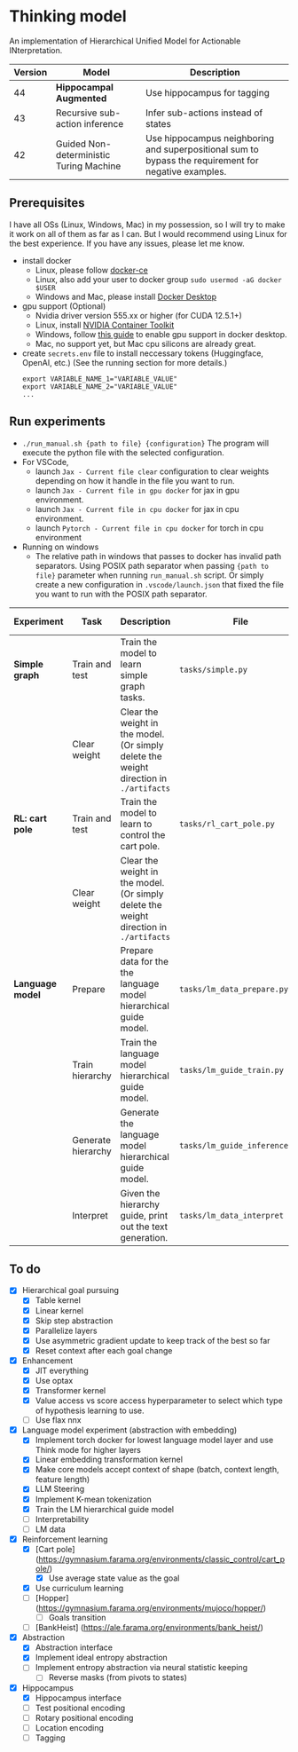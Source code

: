 # Thinking model

An implementation of Hierarchical Unified Model for Actionable INterpretation.

| Version | Model                                   | Description                                                                                          |
| ------- | --------------------------------------- | ---------------------------------------------------------------------------------------------------- |
| 44      | **Hippocampal Augmented**               | Use hippocampus for tagging                                                                          |
| 43      | Recursive sub-action inference          | Infer sub-actions instead of states                                                                  |
| 42      | Guided Non-deterministic Turing Machine | Use hippocampus neighboring and superpositional sum to bypass the requirement for negative examples. |

## Prerequisites

I have all OSs (Linux, Windows, Mac) in my possession, so I will try to make it work on all of them as far as I can.
But I would recommend using Linux for the best experience.
If you have any issues, please let me know.

-   install docker
    -   Linux, please follow [docker-ce](https://www.linode.com/docs/guides/installing-and-using-docker-on-ubuntu-and-debian/)
    -   Linux, also add your user to docker group `sudo usermod -aG docker $USER`
    -   Windows and Mac, please install [Docker Desktop](https://www.docker.com/products/docker-desktop)
-   gpu support (Optional)
    -   Nvidia driver version 555.xx or higher (for CUDA 12.5.1+)
    -   Linux, install [NVIDIA Container Toolkit](https://docs.nvidia.com/datacenter/cloud-native/container-toolkit/latest/install-guide.html)
    -   Windows, follow [this guide](https://docs.docker.com/desktop/gpu/) to enable gpu support in docker desktop.
    -   Mac, no support yet, but Mac cpu silicons are already great.
-   create `secrets.env` file to install neccessary tokens (Huggingface, OpenAI, etc.) (See the running section for more details.)
    ```
    export VARIABLE_NAME_1="VARIABLE_VALUE"
    export VARIABLE_NAME_2="VARIABLE_VALUE"
    ...
    ```

## Run experiments

-   `./run_manual.sh {path to file} {configuration}` The program will execute the python file with the selected configuration.
-   For VSCode,
    -   launch `Jax - Current file clear` configuration to clear weights depending on how it handle in the file you want to run.
    -   launch `Jax - Current file in gpu docker` for jax in gpu environment.
    -   launch `Jax - Current file in cpu docker` for jax in cpu environment.
    -   launch `Pytorch - Current file in cpu docker` for torch in cpu environment
-   Running on windows
    -   The relative path in windows that passes to docker has invalid path separators. Using POSIX path separator when passing `{path to file}` parameter when running `run_manual.sh` script. Or simply create a new configuration in `.vscode/launch.json` that fixed the file you want to run with the POSIX path separator.

| Experiment         | Task               | Description                                                                            | File                          | Valid configs        | Required env vars            |
| ------------------ | ------------------ | -------------------------------------------------------------------------------------- | ----------------------------- | -------------------- | ---------------------------- |
| **Simple graph**   | Train and test     | Train the model to learn simple graph tasks.                                           | `tasks/simple.py`             | `jax-gpu`, `jax-cpu` | -                            |
|                    | Clear weight       | Clear the weight in the model. (Or simply delete the weight direction in `./artifacts` |                               | `jax-gpu`, `jax-cpu` | -                            |
| **RL: cart pole**  | Train and test     | Train the model to learn to control the cart pole.                                     | `tasks/rl_cart_pole.py`       | `jax-gpu`, `jax-cpu` | -                            |
|                    | Clear weight       | Clear the weight in the model. (Or simply delete the weight direction in `./artifacts` |                               | `jax-gpu`, `jax-cpu` | -                            |
| **Language model** | Prepare            | Prepare data for the the language model hierarchical guide model.                      | `tasks/lm_data_prepare.py`    | `torch-cpu`          | `HF_TOKEN`, `OPENAI_API_KEY` |
|                    | Train hierarchy    | Train the language model hierarchical guide model.                                     | `tasks/lm_guide_train.py`     | `jax-gpu`, `jax-cpu` | -                            |
|                    | Generate hierarchy | Generate the language model hierarchical guide model.                                  | `tasks/lm_guide_inference.py` | `jax-gpu`, `jax-cpu` | -                            |
|                    | Interpret          | Given the hierarchy guide, print out the text generation.                              | `tasks/lm_data_interpret`     | `torch-cpu`          | `HF_TOKEN`                   |

## To do

-   [x] Hierarchical goal pursuing
    -   [x] Table kernel
    -   [x] Linear kernel
    -   [x] Skip step abstraction
    -   [x] Parallelize layers
    -   [x] Use asymmetric gradient update to keep track of the best so far
    -   [x] Reset context after each goal change
-   [x] Enhancement
    -   [x] JIT everything
    -   [x] Use optax
    -   [x] Transformer kernel
    -   [x] Value access vs score access hyperparameter to select which type of hypothesis learning to use.
    -   [ ] Use flax nnx
-   [x] Language model experiment (abstraction with embedding)
    -   [x] Implement torch docker for lowest language model layer and use Think mode for higher layers
    -   [x] Linear embedding transformation kernel
    -   [x] Make core models accept context of shape (batch, context length, feature length)
    -   [x] LLM Steering
    -   [x] Implement K-mean tokenization
    -   [x] Train the LM hierarchical guide model
    -   [ ] Interpretability
    -   [ ] LM data
-   [x] Reinforcement learning
    -   [x] [Cart pole] (https://gymnasium.farama.org/environments/classic_control/cart_pole/)
        -   [x] Use average state value as the goal
    -   [x] Use curriculum learning
    -   [ ] [Hopper] (https://gymnasium.farama.org/environments/mujoco/hopper/)
        -   [ ] Goals transition
    -   [ ] [BankHeist] (https://ale.farama.org/environments/bank_heist/)
-   [x] Abstraction
    -   [x] Abstraction interface
    -   [x] Implement ideal entropy abstraction
    -   [ ] Implement entropy abstraction via neural statistic keeping
        -   [ ] Reverse masks (from pivots to states)
-   [x] Hippocampus
    -   [x] Hippocampus interface
    -   [ ] Test positional encoding
    -   [ ] Rotary positional encoding
    -   [ ] Location encoding
    -   [ ] Tagging
